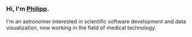 ### Hi, I'm [Philipp](http://pmplewa.github.io/).

I'm an astronomer interested in scientific software development and data
visualization, now working in the field of medical technology.
